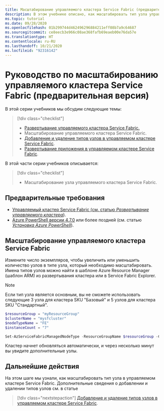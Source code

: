 ```yaml
---
title: Масштабирование управляемого кластера Service Fabric (предварительная версия)
description: В этом учебнике описано, как масштабировать тип узла управляемого кластера Service Fabric.
ms.topic: tutorial
ms.date: 09/28/2020
ms.openlocfilehash: 01b299744d462496296884211eff08b7a9c64687
ms.sourcegitcommit: ce8eecb3e966c08ae368fafb69eaeb00e76da57e
ms.translationtype: HT
ms.contentlocale: ru-RU
ms.lasthandoff: 10/21/2020
ms.locfileid: "92316142"
---
```

# <a name="tutorial-scale-out-a-service-fabric-managed-cluster-preview"></a>Руководство по масштабированию управляемого кластера Service Fabric (предварительная версия)

В этой серии учебников мы обсудим следующие темы:

> [!div class="checklist"]
> * [Развертывание управляемого кластера Service Fabric.](tutorial-managed-cluster-deploy.md)
> * Масштабирование управляемого кластера Service Fabric.
> * [Добавление и удаление типов узлов в управляемом кластере Service Fabric](tutorial-managed-cluster-add-remove-node-type.md).
> * [Развертывание приложения в управляемом кластере Service Fabric](tutorial-managed-cluster-deploy-app.md).

В этой части серии учебников описывается:

> [!div class="checklist"]
> * Масштабирование узла управляемого кластера Service Fabric.

## <a name="prerequisites"></a>Предварительные требования

* [Управляемый кластер Service Fabric (см. статью *Развертывание управляемого кластера*](tutorial-managed-cluster-deploy.md)).
* [Azure PowerShell версии 4.7.0](/powershell/azure/release-notes-azureps?preserve-view=true&view=azps-4.7.0#azservicefabric) или более поздней (см. статью [*Установка Azure PowerShell*](/powershell/azure/install-az-ps?preserve-view=true&view=azps-4.7.0)).

## <a name="scale-a-service-fabric-managed-cluster"></a>Масштабирование управляемого кластера Service Fabric
Измените число экземпляров, чтобы увеличить или уменьшить количество узлов в типе узла, который необходимо масштабировать. Имена типов узлов можно найти в шаблоне Azure Resource Manager (шаблон ARM) из развертывания кластера или в Service Fabric Explorer.  

> [!NOTE]
> Если тип узла является основным, вы не сможете использовать следующие 3 узла для кластера SKU "Базовый" и 5 узлов для кластера SKU "Стандартный".

```powershell
$resourceGroup = "myResourceGroup"
$clusterName = "mysfcluster"
$nodeTypeName = "FE"
$instanceCount = "7"

Set-AzServiceFabricManagedNodeType -ResourceGroupName $resourceGroup -ClusterName $clusterName -name $nodeTypeName -InstanceCount $instanceCount -Verbose
```

Кластер начнет обновляться автоматически, и через несколько минут вы увидите дополнительные узлы.

## <a name="next-steps"></a>Дальнейшие действия

На этом шаге мы узнали, как масштабировать тип узла в управляемом кластере Service Fabric. Дополнительные сведения о добавлении и удалении типов узлов см. в статье

> [!div class="nextstepaction"]
> [Добавление и удаление типов узлов в управляемом кластере Service Fabric](tutorial-managed-cluster-add-remove-node-type.md).